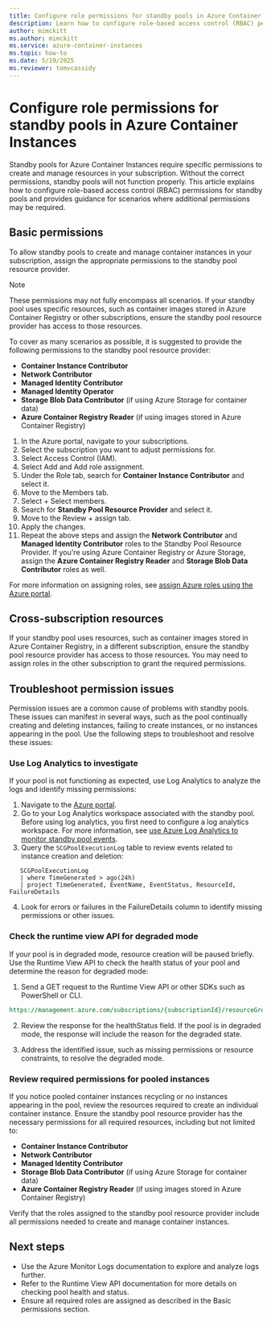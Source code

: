 ```yaml
---
title: Configure role permissions for standby pools in Azure Container Instances
description: Learn how to configure role-based access control (RBAC) permissions for standby pools in Azure Container Instances.
author: mimckitt
ms.author: mimckitt
ms.service: azure-container-instances
ms.topic: how-to
ms.date: 5/19/2025
ms.reviewer: tomvcassidy
---
```


# Configure role permissions for standby pools in Azure Container Instances

Standby pools for Azure Container Instances require specific permissions to create and manage resources in your subscription. Without the correct permissions, standby pools will not function properly. This article explains how to configure role-based access control (RBAC) permissions for standby pools and provides guidance for scenarios where additional permissions may be required.


## Basic permissions 
To allow standby pools to create and manage container instances in your subscription, assign the appropriate permissions to the standby pool resource provider.

> [!NOTE]
> These permissions may not fully encompass all scenarios. If your standby pool uses specific resources, such as container images stored in Azure Container Registry or other subscriptions, ensure the standby pool resource provider has access to those resources.

To cover as many scenarios as possible, it is suggested to provide the following permissions to the standby pool resource provider:

- **Container Instance Contributor**
- **Network Contributor**
- **Managed Identity Contributor**
- **Managed Identity Operator**
- **Storage Blob Data Contributor** (if using Azure Storage for container data)
- **Azure Container Registry Reader** (if using images stored in Azure Container Registry)

1. In the Azure portal, navigate to your subscriptions.
1. Select the subscription you want to adjust permissions for.
1. Select Access Control (IAM).
1. Select Add and Add role assignment.
1. Under the Role tab, search for **Container Instance Contributor** and select it.
1. Move to the Members tab.
1. Select + Select members.
1. Search for **Standby Pool Resource Provider** and select it.
1. Move to the Review + assign tab.
1. Apply the changes.
1. Repeat the above steps and assign the **Network Contributor** and **Managed Identity Contributor** roles to the Standby Pool Resource Provider. If you're using Azure Container Registry or Azure Storage, assign the **Azure Container Registry Reader** and **Storage Blob Data Contributor** roles as well.

For more information on assigning roles, see [assign Azure roles using the Azure portal](/azure/role-based-access-control/quickstart-assign-role-user-portal).

## Cross-subscription resources
If your standby pool uses resources, such as container images stored in Azure Container Registry, in a different subscription, ensure the standby pool resource provider has access to those resources. You may need to assign roles in the other subscription to grant the required permissions.

## Troubleshoot permission issues

Permission issues are a common cause of problems with standby pools. These issues can manifest in several ways, such as the pool continually creating and deleting instances, failing to create instances, or no instances appearing in the pool. Use the following steps to troubleshoot and resolve these issues:

### Use Log Analytics to investigate

If your pool is not functioning as expected, use Log Analytics to analyze the logs and identify missing permissions:

1. Navigate to the [Azure portal](https://portal.azure.com/).
2. Go to your Log Analytics workspace associated with the standby pool. Before using log analytics, you first need to configure a log analytics workspace. For more information, see [use Azure Log Analytics to monitor standby pool events](container-instances-standby-pools-monitor-pool-events.md).
3. Query the `SCGPoolExecutionLog` table to review events related to instance creation and deletion:

```kusto
   SCGPoolExecutionLog
   | where TimeGenerated > ago(24h)
   | project TimeGenerated, EventName, EventStatus, ResourceId, FailureDetails
```

4. Look for errors or failures in the FailureDetails column to identify missing permissions or other issues.


### Check the runtime view API for degraded mode

If your pool is in degraded mode, resource creation will be paused briefly. Use the Runtime View API to check the health status of your pool and determine the reason for degraded mode:

1. Send a GET request to the Runtime View API or other SDKs such as PowerShell or CLI. 

```rest
https://management.azure.com/subscriptions/{subscriptionId}/resourceGroups/{resourceGroup}/providers/Microsoft.StandbyPool/standbyContainerGroupPools/{standbyPool}/runtime?api-version=2025-03-01
```

2. Review the response for the healthStatus field. If the pool is in degraded mode, the response will include the reason for the degraded state.

3. Address the identified issue, such as missing permissions or resource constraints, to resolve the degraded mode.

### Review required permissions for pooled instances

If you notice pooled container instances recycling or no instances appearing in the pool, review the resources required to create an individual container instance. Ensure the standby pool resource provider has the necessary permissions for all required resources, including but not limited to:

- **Container Instance Contributor**
- **Network Contributor**
- **Managed Identity Contributor**
- **Storage Blob Data Contributor** (if using Azure Storage for container data)
- **Azure Container Registry Reader** (if using images stored in Azure Container Registry)

Verify that the roles assigned to the standby pool resource provider include all permissions needed to create and manage container instances.

## Next steps
- Use the Azure Monitor Logs documentation to explore and analyze logs further.
- Refer to the Runtime View API documentation for more details on checking pool health and status.
- Ensure all required roles are assigned as described in the Basic permissions section.
